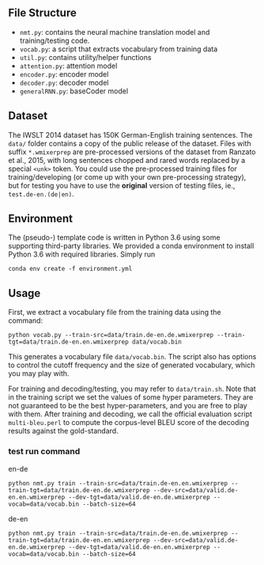 ## File Structure

* `nmt.py`: contains the neural machine translation model and training/testing code.
* `vocab.py`: a script that extracts vocabulary from training data
* `util.py`: contains utility/helper functions
* `attention.py`: attention model
* `encoder.py`: encoder model
* `decoder.py`: decoder model
* `generalRNN.py`: baseCoder model

## Dataset

The IWSLT 2014 dataset has 150K German-English training sentences. The `data/` folder contains a copy of the public release of the dataset. Files with suffix `*.wmixerprep` are pre-processed versions of the dataset from Ranzato et al., 2015, with long sentences chopped and rared words replaced by a special `<unk>` token. You could use the pre-processed training files for training/developing (or come up with your own pre-processing strategy), but for testing you have to use the **original** version of testing files, ie., `test.de-en.(de|en)`.

## Environment

The (pseudo-) template code is written in Python 3.6 using some supporting third-party libraries. We provided a conda environment to install Python 3.6 with required libraries. Simply run

```[bash]
conda env create -f environment.yml
```

## Usage

First, we extract a vocabulary file from the training data using the command:

```[bash]
python vocab.py --train-src=data/train.de-en.de.wmixerprep --train-tgt=data/train.de-en.en.wmixerprep data/vocab.bin
```

This generates a vocabulary file `data/vocab.bin`. The script also has options to control the cutoff frequency and the size of generated vocabulary, which you may play with.

For training and decoding/testing, you may refer to `data/train.sh`. Note that in the training script we set the values of some hyper parameters. They are not guaranteed to be the best hyper-parameters, and you are free to play with them. After training and decoding, we call the official evaluation script `multi-bleu.perl` to compute the corpus-level BLEU score of the decoding results against the gold-standard.


### test run command

en-de
```[bash]
python nmt.py train --train-src=data/train.de-en.en.wmixerprep --train-tgt=data/train.de-en.de.wmixerprep --dev-src=data/valid.de-en.en.wmixerprep --dev-tgt=data/valid.de-en.de.wmixerprep --vocab=data/vocab.bin --batch-size=64
```
de-en
```[bash]
python nmt.py train --train-src=data/train.de-en.de.wmixerprep --train-tgt=data/train.de-en.en.wmixerprep --dev-src=data/valid.de-en.de.wmixerprep --dev-tgt=data/valid.de-en.en.wmixerprep --vocab=data/vocab.bin --batch-size=64
```
